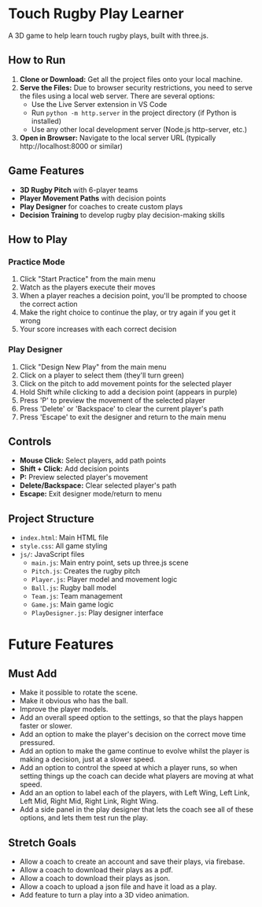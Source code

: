 # Touch Rugby Play Learner

A 3D game to help learn touch rugby plays, built with three.js.

## How to Run

1. **Clone or Download:** Get all the project files onto your local machine.
2. **Serve the Files:** Due to browser security restrictions, you need to serve the files using a local web server. There are several options:
   - Use the Live Server extension in VS Code
   - Run `python -m http.server` in the project directory (if Python is installed)
   - Use any other local development server (Node.js http-server, etc.)
3. **Open in Browser:** Navigate to the local server URL (typically http://localhost:8000 or similar)

## Game Features

- **3D Rugby Pitch** with 6-player teams
- **Player Movement Paths** with decision points
- **Play Designer** for coaches to create custom plays
- **Decision Training** to develop rugby play decision-making skills

## How to Play

### Practice Mode

1. Click "Start Practice" from the main menu
2. Watch as the players execute their moves
3. When a player reaches a decision point, you'll be prompted to choose the correct action
4. Make the right choice to continue the play, or try again if you get it wrong
5. Your score increases with each correct decision

### Play Designer

1. Click "Design New Play" from the main menu
2. Click on a player to select them (they'll turn green)
3. Click on the pitch to add movement points for the selected player
4. Hold Shift while clicking to add a decision point (appears in purple)
5. Press 'P' to preview the movement of the selected player
6. Press 'Delete' or 'Backspace' to clear the current player's path
7. Press 'Escape' to exit the designer and return to the main menu

## Controls

- **Mouse Click:** Select players, add path points
- **Shift + Click:** Add decision points
- **P:** Preview selected player's movement
- **Delete/Backspace:** Clear selected player's path
- **Escape:** Exit designer mode/return to menu

## Project Structure

- `index.html`: Main HTML file
- `style.css`: All game styling
- `js/`: JavaScript files
  - `main.js`: Main entry point, sets up three.js scene
  - `Pitch.js`: Creates the rugby pitch
  - `Player.js`: Player model and movement logic
  - `Ball.js`: Rugby ball model
  - `Team.js`: Team management
  - `Game.js`: Main game logic
  - `PlayDesigner.js`: Play designer interface

# Future Features

## Must Add

- Make it possible to rotate the scene.
- Make it obvious who has the ball.
- Improve the player models.
- Add an overall speed option to the settings, so that the plays happen faster or slower.
- Add an option to make the player's decision on the correct move time pressured.
- Add an option to make the game continue to evolve whilst the player is making a decision, just at a slower speed.
- Add an option to control the speed at which a player runs, so when setting things up the coach can decide what players are moving at what speed.
- Add an an option to label each of the players, with Left Wing, Left Link, Left Mid, Right Mid, Right Link, Right Wing.
- Add a side panel in the play designer that lets the coach see all of these options, and lets them test run the play.

## Stretch Goals

- Allow a coach to create an account and save their plays, via firebase.
- Allow a coach to download their plays as a pdf.
- Allow a coach to download their plays as json.
- Allow a coach to upload a json file and have it load as a play.
- Add feature to turn a play into a 3D video animation.
